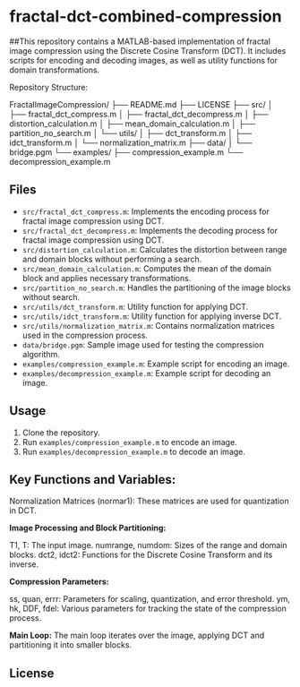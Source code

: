 # fractal-dct-combined-compression

##This repository contains a MATLAB-based implementation of fractal image compression using the Discrete Cosine Transform (DCT). It includes scripts for encoding and decoding images, as well as utility functions for domain transformations.

Repository Structure:

FractalImageCompression/
├── README.md
├── LICENSE
├── src/
│ ├── fractal_dct_compress.m
│ ├── fractal_dct_decompress.m
│ ├── distortion_calculation.m
│ ├── mean_domain_calculation.m
│ ├── partition_no_search.m
│ └── utils/
│ ├── dct_transform.m
│ ├── idct_transform.m
│ └── normalization_matrix.m
├── data/
│ └── bridge.pgm
└── examples/
├── compression_example.m
└── decompression_example.m

## Files
- `src/fractal_dct_compress.m`: Implements the encoding process for fractal image compression using DCT.
- `src/fractal_dct_decompress.m`: Implements the decoding process for fractal image compression using DCT.
- `src/distortion_calculation.m`: Calculates the distortion between range and domain blocks without performing a search.
- `src/mean_domain_calculation.m`: Computes the mean of the domain block and applies necessary transformations.
- `src/partition_no_search.m`: Handles the partitioning of the image blocks without search.
- `src/utils/dct_transform.m`: Utility function for applying DCT.
- `src/utils/idct_transform.m`: Utility function for applying inverse DCT.
- `src/utils/normalization_matrix.m`: Contains normalization matrices used in the compression process.
- `data/bridge.pgm`: Sample image used for testing the compression algorithm.
- `examples/compression_example.m`: Example script for encoding an image.
- `examples/decompression_example.m`: Example script for decoding an image.

## Usage

1. Clone the repository.
2. Run `examples/compression_example.m` to encode an image.
3. Run `examples/decompression_example.m` to decode an image.

## Key Functions and Variables:

Normalization Matrices (normar1): These matrices are used for quantization in DCT.

**Image Processing and Block Partitioning:**

T1, T: The input image.
numrange, numdom: Sizes of the range and domain blocks.
dct2, idct2: Functions for the Discrete Cosine Transform and its inverse.

**Compression Parameters:**

ss, quan, errr: Parameters for scaling, quantization, and error threshold.
ym, hk, DDF, fdel: Various parameters for tracking the state of the compression process.

**Main Loop:** The main loop iterates over the image, applying DCT and partitioning it into smaller blocks.

## License







    

